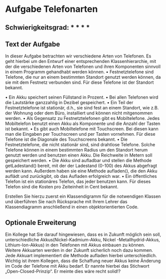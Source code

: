 # Aufgabe Telefonarten

## Schwierigkeitsgrad: * * * *

## Text der Aufgabe
In dieser Aufgabe betrachten wir verschiedene Arten von Telefonen. Es geht hierbei um den Entwurf einer entsprechenden Klassenhierarchie, mit der die verschiedenen Arten von Telefonen und ihren Komponenten sinnvoll in einem Programm gehandhabt werden können. 
•	Festnetztelefone sind Telefone, die nur an einem bestimmten Standort genutzt werden können, da sie mit dem Festnetz verbunden sind. Für diese Telefone ist der Standort bekannt.

•	Ein Akku speichert seinen Füllstand in Prozent.
•	Bei allen Telefonen wird die Lautstärke ganzzahlig in Dezibel gespeichert.
•	Ein Teil der Festnetztelefone ist stationär, d.h., sie sind fest an einem Standort, wie z.B. der Wohnung oder dem Büro, installiert und können nicht mitgenommen werden.
•	Als Gegensatz zu Festnetztelefonen gibt es Mobiltelefone. Jedes Mobiltelefon benutzt einen Akku als Komponente und die Anzahl der Tasten ist bekannt.
•	Es gibt auch Mobiltelefone mit Touchscreen. Bei diesen kann man die Eingaben per Touchscreen und per Tasten vornehmen. Für diese Telefone ist die Diagonale des Touchscreens bekannt.
•	Die Festnetztelefone, die nicht stationär sind, sind drahtlose Telefone. Solche Telefone können in einem bestimmten Radius um den Standort herum genutzt werden und benutzen einen Akku. Die Reichweite in Metern soll gespeichert werden.
•	Die Akku sind aufladbar und stellen die Methode getLadestand() bereit, mit der der Ladestand (0-100) des Akkus abgefragt werden kann. Außerdem haben sie eine Methode aufladen(), die den Akku auflädt und zurückgibt, ob das Aufladen erfolgreich war.
•	Ein öffentliches Telefon ist ein stationäres Telefon, das jeder benutzen kann. Für dieses Telefon sind die Kosten pro Zeiteinheit in Cent bekannt.

Erstellen Sie hierzu zuerst ein Klassendigramm für die notwendigen Klassen und überführen Sie nach Rücksprache mit Ihrem Lehrer das Klassendiagramm anschließend in einen objektorientierten Code.

## Optionale Erweiterung
Ein Kollege hat Sie darauf hingewiesen, dass es in Zukunft möglich sein soll, unterschiedliche Akkus(Nickel-Kadmium-Akku, Nickel -Metallhydrid-Akkus, Lithium-Ion-Akkus) in den Telefonen mit Akkus einbauen zu können. Weitere Akkuarten werden in der Zukunft sicherlich noch dazu kommen. Jede Akkuart implementiert die Methode aufladen hierbei unterschiedlich. Wichtig ist ihrem Kollegen, dass die Schaffung neuer Akkus keine Änderung im Code der Telefone mit Akku bedarf. Er nannte hierbei das Stichwort „Open-Closed-Prinzip“. Er meinte dies wäre recht solid!?
